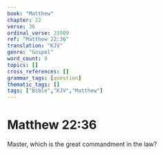 ```yaml
---
book: "Matthew"
chapter: 22
verse: 36
ordinal_verse: 23909
ref: "Matthew 22:36"
translation: "KJV"
genre: "Gospel"
word_count: 9
topics: []
cross_references: []
grammar_tags: [question]
thematic_tags: []
tags: ["Bible","KJV","Matthew"]
---
```


# Matthew 22:36

Master, which is the great commandment in the law?
